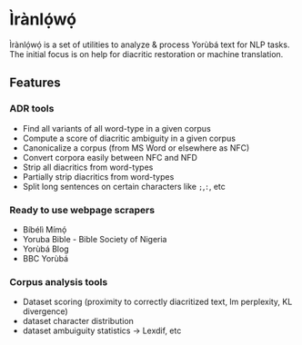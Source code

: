# Ìrànlọ́wọ́
Ìrànlọ́wọ́ is a set of utilities to analyze &amp; process Yorùbá text for NLP tasks. The initial focus is on help for diacritic restoration or machine translation.

## Features

### ADR tools
* Find all variants of all word-type in a given corpus
* Compute a score of diacritic ambiguity in a given corpus
* Canonicalize a corpus (from MS Word or elsewhere as NFC)
* Convert corpora easily between NFC and NFD
* Strip all diacritics from word-types
* Partially strip diacritics from word-types
* Split long sentences on certain characters like `;`,`:`, etc

### Ready to use webpage scrapers
* Bíbélì Mímọ́
* Yoruba Bible - Bible Society of Nigeria
* Yorùbá Blog
* BBC Yorùbá

### Corpus analysis tools
* Dataset scoring (proximity to correctly diacritized text, lm perplexity, KL divergence)
* dataset character distribution
* dataset ambuiguity statistics &rarr; Lexdif, etc
